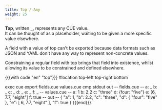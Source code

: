 ```yaml
---
title: Top / Any
weight: 25
---
```


**Top**, written `_`, represents any CUE value.\
It can be thought of as a placeholder,
waiting to be given a more specific value elsewhere.

A field with a value of top can't be exported
because data formats such as JSON and YAML
don't have any way to represent non-concrete values.

Constraining a regular field with top brings that field into existence,
whilst allowing its value to be constrained and defined elsewhere.

<!--more-->

{{{with code "en" "top"}}}
#location top-left top-right bottom

exec cue export fields.cue values.cue
cmp stdout out
-- fields.cue --
a: _
b: _
c: _
d: _
e: _
f: _
-- values.cue --
a: 1
b: 2.2
c: "three"
d: {four: "five"}
e: [6, 7.7, "eight"]
f: true
-- out --
{
    "a": 1,
    "b": 2.2,
    "c": "three",
    "d": {
        "four": "five"
    },
    "e": [
        6,
        7.7,
        "eight"
    ],
    "f": true
}
{{{end}}}
